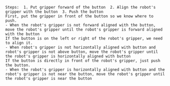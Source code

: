 
    Steps:  1. Put gripper forward of the button  2. Align the robot's gripper with the button  3. Push the button
    First, put the gripper in front of the button so we know where to push.
    - When the robot's gripper is not forward aligned with the button, move the robot's gripper until the robot's gripper is forward aligned with the button
    If the button is on the left or right of the robot's gripper, we need to align it.
    - When robot's gripper is not horizontally aligned with button and robot's gripper is not above button, move the robot's gripper until the robot's gripper is horizontally aligned with button
    If the button is directly in front of the robot's gripper, just push the button.
    - When the robot's gripper is horizontally aligned with button and the robot's gripper is not near the button, move the robot's gripper until the robot's gripper is near the button